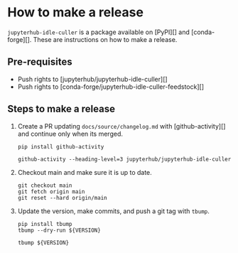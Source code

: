 # How to make a release

`jupyterhub-idle-culler` is a package available on [PyPI][] and [conda-forge][].
These are instructions on how to make a release.

## Pre-requisites

- Push rights to [jupyterhub/jupyterhub-idle-culler][]
- Push rights to [conda-forge/jupyterhub-idle-culler-feedstock][]

## Steps to make a release

1. Create a PR updating `docs/source/changelog.md` with [github-activity][] and
   continue only when its merged.

   ```shell
   pip install github-activity

   github-activity --heading-level=3 jupyterhub/jupyterhub-idle-culler
   ```

1. Checkout main and make sure it is up to date.

   ```shell
   git checkout main
   git fetch origin main
   git reset --hard origin/main
   ```

1. Update the version, make commits, and push a git tag with `tbump`.

   ```shell
   pip install tbump
   tbump --dry-run ${VERSION}

   tbump ${VERSION}
   ```
